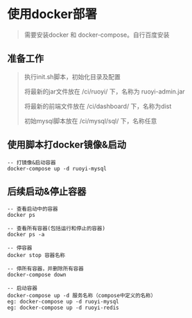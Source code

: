 # 使用docker部署
> 需要安装docker 和 docker-compose。自行百度安装

## 准备工作
> 执行init.sh脚本，初始化目录及配置
> 
> 将最新的jar文件放在 /ci/ruoyi/ 下，名称为 ruoyi-admin.jar
>
> 将最新的前端文件放在 /ci/dashboard/ 下，名称为dist
> 
> 初始mysql脚本放在 /ci/mysql/sql/ 下，名称任意   
> 
> 

## 使用脚本打docker镜像&启动
``` 
-- 打镜像&启动容器
docker-compose up -d ruoyi-mysql
```

## 后续启动&停止容器
``` 
-- 查看启动中的容器   
docker ps

-- 查看所有容器(包括运行和停止的容器)   
docker ps -a

-- 停容器
docker stop 容器名称

-- 停所有容器，并删除所有容器
docker-compose down

-- 启动容器
docker-compose up -d 服务名称（compose中定义的名称）      
eg: docker-compose up -d ruoyi-mysql
eg: docker-compose up -d ruoyi-redis
```